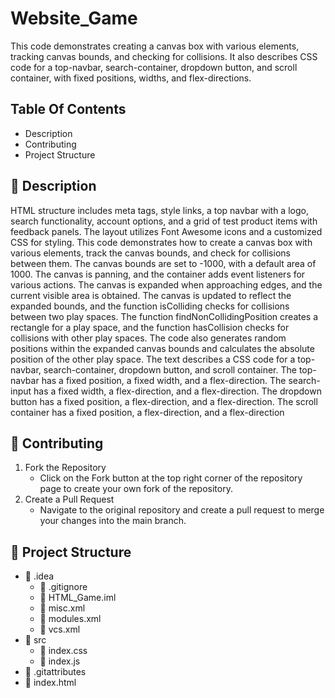 # Website_Game
This code demonstrates creating a canvas box with various elements, tracking canvas bounds, and checking for collisions. It also describes  CSS code for a top-navbar, search-container, dropdown button, and scroll container, with fixed positions, widths, and flex-directions.

## Table Of Contents
- Description
- Contributing
- Project Structure
  
## 📖 Description
HTML structure includes meta tags, style links, a top navbar with a logo, search functionality, account options, and a grid of test product items with feedback panels. The layout utilizes Font Awesome icons and a customized CSS for styling. This code demonstrates how to create a canvas box with various elements, track the canvas bounds, and check for collisions between them. The canvas bounds are set to -1000, with a default area of 1000. The canvas is panning, and the container adds event listeners for various actions. The canvas is expanded when approaching edges, and the current visible area is obtained. The canvas is updated to reflect the expanded bounds, and the function isColliding checks for collisions between two play spaces. The function findNonCollidingPosition creates a rectangle for a play space, and the function hasCollision checks for collisions with other play spaces. The code also generates random positions within the expanded canvas bounds and calculates the absolute position of the other play space. The text describes a CSS code for a top-navbar, search-container, dropdown button, and scroll container. The top-navbar has a fixed position, a fixed width, and a flex-direction. The search-input has a fixed width, a flex-direction, and a flex-direction. The dropdown button has a fixed position, a flex-direction, and a flex-direction. The scroll container has a fixed position, a flex-direction, and a flex-direction

## 🤝 Contributing
1. Fork the Repository
    - Click on the Fork button at the top right corner of the repository page to create your own fork of the repository.
2. Create a Pull Request
    - Navigate to the original repository and create a pull request to merge your changes into the main branch.

## 📂 Project Structure
  - 📂 .idea
    - 📄 .gitignore
    - 📄 HTML_Game.iml
    - 📄 misc.xml
    - 📄 modules.xml
    - 📄 vcs.xml
  - 📂 src
    - 📄 index.css
    - 📄 index.js
  - 📄 .gitattributes
  - 📄 index.html
